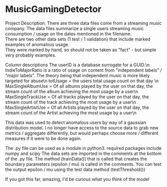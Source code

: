 # MusicGamingDetector
Project Description:
There are three data files come from a streaming music company.  The data files summarize a single users streaming music consumption / usage on the dates mentioned in the filename.  
There are two other data sets (1 test / 1 validation) that include marked examples of anomalous usage.  
They were marked by hand, so should not be taken as "fact" - but simple very probably examples.

Column descriptions
The userID is a database surrogate for a GUID.\n
IndieToMajorRatio is a ratio of usage on content from "independent labels" / "major labels".  The theory being that independent music
is more likely targeted for abuse\n
totUsage = the users total usage count on that day \n
MaxSingleAlbumUse = Of all albums played by the user on that day, the stream count of the album achieving the most usage by a user\n
MaxSingleTrackUse = Of all tracks played by the user on that day, the stream count of the track achieving the most usage by a user\n
MaxSingleArtistUse = Of all Artists played by the user on that day, the stream count of the Artist achieving the most usage by a user\n

This data was used to detect anomalous users by way of a gaussian distribution model.  I no longer have access to the source data to 
grab new metrics / aggregate differently, but would perhaps choose more / different measures if it were to be done again.

The .py file can be used as a module in python3.
required packages include numpy and scipy
The data sets are imported in the comments at the bottom of the .py file.
The method (trainData()) that is called that creates the boundary parameters (epsilon / mu)  is called in the comments.
You can test the output epsilon / mu using the test data method (testThreshold())

If you got this far, amazing, I'd be curious what you think of the model
